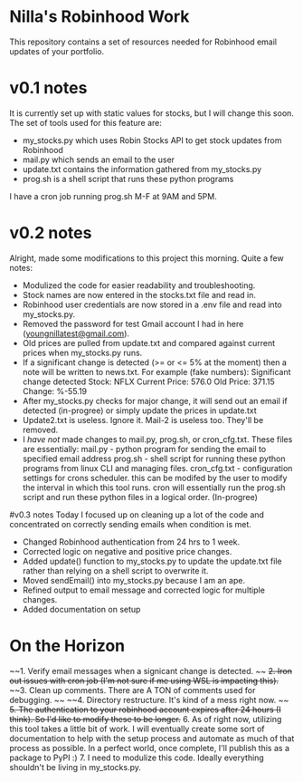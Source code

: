 # Nilla's Robinhood Work

This repository contains a set of resources needed for Robinhood email updates of your portfolio.

# v0.1 notes
It is currently set up with static values for stocks, but I will change this soon. The set of tools 
used for this feature are:
  - my_stocks.py which uses Robin Stocks API to get stock updates from Robinhood
  - mail.py which sends an email to the user
  - update.txt contains the information gathered from my_stocks.py
  - prog.sh is a shell script that runs these python programs
  
I have a cron job running prog.sh M-F at 9AM and 5PM. 

# v0.2 notes
Alright, made some modifications to this project this morning. Quite a few notes:
  - Modulized the code for easier readability and troubleshooting. 
  - Stock names are now entered in the stocks.txt file and read in. 
  - Robinhood user credentials are now stored in a .env file and read into my_stocks.py.
  - Removed the password for test Gmail account I had in here (youngnillatest@gmail.com).
  - Old prices are pulled from update.txt and compared against current prices when my_stocks.py runs. 
  - If a significant change is detected (>= or <= 5% at the moment) then a note will be written to news.txt. For example (fake numbers): 
    Significant change detected
    Stock: NFLX
    Current Price: 576.0
    Old Price: 371.15
    Change: %-55.19
  - After my_stocks.py checks for major change, it will send out an email if detected (in-progree) or simply update the prices in update.txt
  - Update2.txt is useless. Ignore it. Mail-2 is useless too. They'll be removed. 
  - I *have not* made changes to mail.py, prog.sh, or cron_cfg.txt. These files are essentially: 
      mail.py - python program for sending the email to specified email address
      prog.sh - shell script for running these python programs from linux CLI and managing files. 
      cron_cfg.txt - configuration settings for crons scheduler. this can be modifed by the user to modify the interval in which this tool runs. cron will essentially 
                run the prog.sh script and run these python files in a logical order. (In-progree)
        
 #v0.3 notes
 Today I focused up on cleaning up a lot of the code and concentrated on correctly sending emails when condition is met. 
  - Changed Robinhood authentication from 24 hrs to 1 week. 
  - Corrected logic on negative and positive price changes. 
  - Added update() function to my_stocks.py to update the update.txt file rather than relying on a shell script to overwrite it.
  - Moved sendEmail() into my_stocks.py because I am an ape. 
  - Refined output to email message and corrected logic for multiple changes.
  - Added documentation on setup
  
 # On the Horizon
 ~~1. Verify email messages when a signicant change is detected. ~~
 ~~2. Iron out issues with cron job (I'm not sure if me using WSL is impacting this).~~
 ~~3. Clean up comments. There are A TON of comments used for debugging. ~~
 ~~4. Directory restructure. It's kind of a mess right now. ~~
 ~~5. The authentication to your robinhood account expires after 24 hours (I think). So I'd like
    to modify these to be longer.~~
 6. As of right now, utilizing this tool takes a little bit of work. I will eventually create some sort of documentation to help with the setup process and automate as much of that process as possible. In a perfect world, once complete, I'll publish this as a package to PyPI :) 
 7. I need to modulize this code. Ideally everything shouldn't be living in my_stocks.py. 



